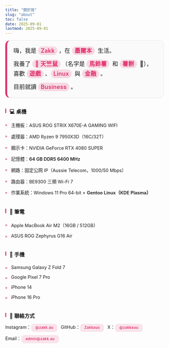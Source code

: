 ```yaml
---
title: "關於我"
slug: "about"
toc: false
date: 2025-09-01
lastmod: 2025-09-01
---
```

<style>
:root {
  --about-accent: var(--hb-active,#e1306c);
  --about-bg-light: #fafafa;
  --about-bg-dark: #242528;
  --about-border-light: #e2e3e6;
  --about-border-dark: #3a3d42;
  --about-text-light: #222;
  --about-text-dark: #e9e9eb;
  --about-pill-bg-light: rgba(225,48,108,.12);
  --about-pill-bg-dark: rgba(225,48,108,.30);
}

/* 移除原全域 strong 高亮，統一還原 */
.about-page strong{
  background:none!important;
  color:inherit!important;
  padding:0!important;
  margin:0!important;
  border-radius:0!important;
  font-weight:600;
}

/* 僅個人簡介內強調高亮 */
.about-page .about-hero strong{
  background:rgba(225,48,108,.16)!important;
  color:var(--about-accent)!important;
  padding:.18rem .55rem .22rem!important;
  margin:.12rem .25rem .12rem 0!important;
  border-radius:999px!important;
  line-height:1.15;
  display:inline-block;
  letter-spacing:.3px;
}
body.dark .about-page .about-hero strong{
  background:rgba(225,48,108,.32)!important;
  color:#ff8fb7!important;
}

/* 個人簡介容器微調字級 (更突出) */
.about-page .about-hero{
  font-size:1.14rem;
  line-height:1.72;
  background: var(--about-bg-light);
  border: 1px solid var(--about-border-light);
  border-left: 6px solid var(--about-accent);
  border-radius: 16px;
  padding: 1.05rem 1.25rem 1.15rem;
  margin: 0 0 2.1rem;
  position: relative;
}
body.dark .about-page .about-hero {
  background: var(--about-bg-dark);
  border: 1px solid var(--about-border-dark);
  border-left-color: var(--about-accent);
}
.about-page .about-hero p { margin: .65rem 0; }
.about-page .about-hero p:first-child { margin-top: 0; }
.about-page .about-hero p:last-child { margin-bottom: 0; }

/* 標題去除底線與底部橫線 */
.about-page h3{
  margin:2.1rem 0 .7rem;
  font-size: 1.02rem;
  line-height: 1.28;
  font-weight: 600;
  padding: 0 .2rem .15rem .85rem;
  position: relative;
  border-bottom:none!important;
}
.about-page h3::after{content:none!important;}
/* 左側色條保持 */
.about-page h3::before {
  content: "";
  position: absolute;
  left: 0; top: 0; bottom: .55rem;
  width: 3px;
  background: var(--about-accent);
  border-radius: 2px;
}

/* 列表 */
.about-page h3 + ul {
  list-style: none;
  margin: .2rem 0 0;
  padding: 0;
}
.about-page h3 + ul li {
  position: relative;
  padding: .46rem 0 .46rem 1.15rem;
  font-size: .9rem;
}
.about-page h3 + ul li::before {
  content: "";
  position: absolute;
  left: 0;
  top: .98rem;
  width: 6px;
  height: 6px;
  border-radius: 50%;
  background: var(--about-accent);
  opacity: .55;
}
body.dark .about-page h3 + ul li::before { opacity: .75; }

/* 連結（一般） */
.about-page a[href^="http"],
.about-page a[href^="mailto:"] {
  color: var(--about-accent);
  font-weight: 600;
  text-decoration: none;
  transition: color .18s;
}
.about-page a:hover { text-decoration: underline; }

/* 聯絡方式 Pills */
.about-page .about-contacts {
  list-style: none;
  margin: .55rem 0 0;
  padding: 0;
  display: flex;
  flex-wrap: wrap;
  gap: .55rem .65rem;
}
.about-page .about-contacts li { margin: 0; padding: 0; }
.about-page .about-contacts li::before { display: none; }
.about-page .about-contacts a {
  background: var(--about-pill-bg-light);
  padding: .48rem .85rem .5rem;
  font-size: .7rem;
  letter-spacing: .45px;
  line-height: 1;
  border-radius: 9px;
  display: inline-block;
  text-decoration: none;
  color: var(--about-accent);
  transition: background .22s, color .22s;
}
body.dark .about-page .about-contacts a {
  background: var(--about-pill-bg-dark);
  color: #ff8fb7;
}
.about-page .about-contacts a:hover {
  background: var(--about-accent);
  color: #fff;
}

/* RWD */
@media (max-width: 640px) {
  .about-page { font-size: .97rem; }
  .about-page .about-hero { font-size: 1.05rem; padding: .85rem 1rem .95rem; }
  .about-page h3 { font-size: .95rem; margin: 2rem 0 .75rem; }
  .about-page h3 + ul li { font-size: .86rem; padding: .4rem 0 .4rem 1rem; }
  .about-page strong { padding: .16rem .5rem .2rem; }
}

/* 無動畫偏好 */
@media (prefers-reduced-motion: reduce) {
  .about-page * { transition: none !important; }
}
</style>

<div class="about-page">
  <div class="about-hero">
    <p>嗨，我是 <strong>Zakk</strong>，在 <strong>墨爾本</strong> 生活。</p>
    <p>我養了 <strong>🐹 天竺鼠</strong>（名字是 <strong>馬鈴薯</strong> 和 <strong>薯餅</strong> 🥔），喜歡 <strong>遊戲</strong>、<strong>Linux</strong> 與 <strong>金融</strong>。</p>
    <p>目前就讀 <strong>Business</strong>。</p>
  </div>

### 💻 桌機
- 主機板：ASUS ROG STRIX X670E-A GAMING WIFI  
- 處理器：AMD Ryzen 9 7950X3D（16C/32T）  
- 顯示卡：NVIDIA GeForce RTX 4080 SUPER  
- 記憶體：**64 GB DDR5 6400 MHz**  
- 網路：固定公网 IP（Aussie Telecom，1000/50 Mbps）  
- 路由器：BE9300 三頻 Wi-Fi 7  
- 作業系統：Windows 11 Pro 64-bit + **Gentoo Linux（KDE Plasma）**

### 💼 筆電
- Apple MacBook Air M2（16GB / 512GB）  
- ASUS ROG Zephyrus G16 Air  

### 📱 手機
- Samsung Galaxy Z Fold 7  
- Google Pixel 7 Pro  
- iPhone 14  
- iPhone 16 Pro  

### 🔗 聯絡方式
<ul class="about-contacts">
  <li>Instagram：<a href="https://www.instagram.com/zakk.au/" target="_blank" rel="noopener">@zakk.au</a></li>
  <li>GitHub：<a href="https://github.com/Zakkaus" target="_blank" rel="noopener">Zakkaus</a></li>
  <li>X：<a href="https://x.com/zakkauu" target="_blank" rel="noopener">@zakkauu</a></li>
  <li>Email：<a href="mailto:admin@zakk.au">admin@zakk.au</a></li>
</ul>
</div>